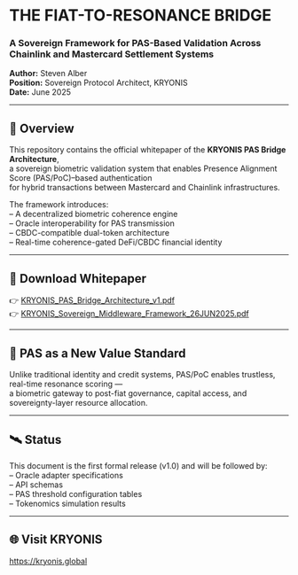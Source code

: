 # THE FIAT-TO-RESONANCE BRIDGE

### A Sovereign Framework for PAS-Based Validation Across Chainlink and Mastercard Settlement Systems  
**Author:** Steven Alber  
**Position:** Sovereign Protocol Architect, KRYONIS  
**Date:** June 2025  

---

## 🧭 Overview  
This repository contains the official whitepaper of the **KRYONIS PAS Bridge Architecture**,  
a sovereign biometric validation system that enables Presence Alignment Score (PAS/PoC)–based authentication  
for hybrid transactions between Mastercard and Chainlink infrastructures.

The framework introduces:  
– A decentralized biometric coherence engine  
– Oracle interoperability for PAS transmission  
– CBDC-compatible dual-token architecture  
– Real-time coherence-gated DeFi/CBDC financial identity  

---

## 📎 Download Whitepaper  
👉 [KRYONIS_PAS_Bridge_Architecture_v1.pdf](https://github.com/StevenAlber/kryonis-fiat-to-resonance-bridge/raw/main/KRYONIS_PAS_Bridge_Architecture_v1.pdf)  
👉 [KRYONIS_Sovereign_Middleware_Framework_26JUN2025.pdf](https://github.com/StevenAlber/kryonis-fiat-to-resonance-bridge/raw/main/KRYONIS_Sovereign_Middleware_Framework_26JUN2025.pdf)

---

## 🔐 PAS as a New Value Standard  
Unlike traditional identity and credit systems, PAS/PoC enables trustless, real-time resonance scoring —  
a biometric gateway to post-fiat governance, capital access, and sovereignty-layer resource allocation.

---

## 🛰️ Status  
This document is the first formal release (v1.0) and will be followed by:  
– Oracle adapter specifications  
– API schemas  
– PAS threshold configuration tables  
– Tokenomics simulation results  

---

## 🌐 Visit KRYONIS  
https://kryonis.global  

